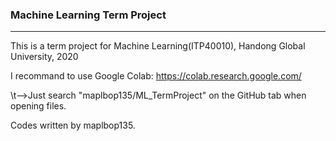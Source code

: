 ### Machine Learning Term Project

___________

This is a term project for Machine Learning(ITP40010), Handong Global University, 2020

I recommand to use Google Colab: https://colab.research.google.com/
  
\t-->Just search "maplbop135/ML_TermProject" on the GitHub tab when opening files.

Codes written by maplbop135.
